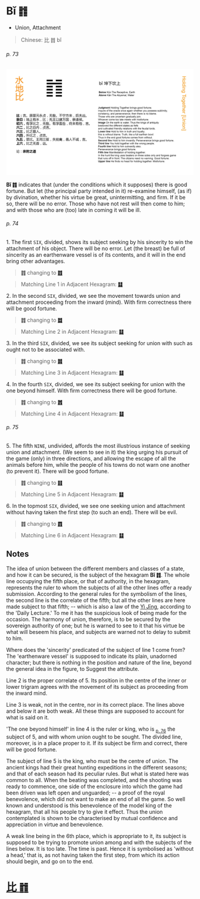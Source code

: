 # Bǐ ䷇

* Union, Attachment

> Chinese: 比 ䷇ bǐ

###### p. 73

![Bi](shapes/08.jpg)

**Bǐ ䷇** indicates that (under the conditions which it supposes) there is good fortune. But let (the principal party intended in it) re-examine himself, (as if) by divination, whether his virtue be great, unintermitting, and firm. If it be so, there will be no error. Those who have not rest will then come to him; and with those who are (too) late in coming it will be ill.

###### p. 74

1.<a name="8.1"></a> The first `SIX`, divided, shows its subject seeking by his sincerity to win the attachment of his object. There will be no error. Let (the breast) be full of sincerity as an earthenware vessel is of its contents, and it will in the end bring other advantages.

> **䷇** changing to [**䷂**](e5b1afzhun.md#3.1)

> Matching Line 1 in Adjacent Hexagram: [**䷆**](e5b888shi.md#7.1)

2.<a name="8.2"></a> In the second `SIX`, divided, we see the movement towards union and attachment proceeding from the inward (mind). With firm correctness there will be good fortune.

> **䷇** changing to [**䷜**](e59d8ekan.md#29.2)

> Matching Line 2 in Adjacent Hexagram: [**䷆**](e5b888shi.md#7.2)

3.<a name="8.3"></a> In the third `SIX`, divided, we see its subject seeking for union with such as ought not to be associated with.

> **䷇** changing to [**䷦**](e8b987jian.md#39.3)

> Matching Line 3 in Adjacent Hexagram: [**䷆**](e5b888shi.md#7.3)

4.<a name="8.4"></a> In the fourth `SIX`, divided, we see its subject seeking for union with the one beyond himself. With firm correctness there will be good fortune.

> **䷇** changing to [**䷬**](e89083cui.md#45.4)

> Matching Line 4 in Adjacent Hexagram: [**䷆**](e5b888shi.md#7.4)

###### p. 75

5.<a name="8.5"></a> The fifth `NINE`, undivided, affords the most illustrious instance of seeking union and attachment. (We seem to see in it) the king urging his pursuit of the game (only) in three directions, and allowing the escape of all the animals before him, while the people of his towns do not warn one another (to prevent it). There will be good fortune.

> **䷇** changing to [**䷁**](e59da4kun.md#2.5)

> Matching Line 5 in Adjacent Hexagram: [**䷆**](e5b888shi.md#7.5)

6.<a name="8.6"></a> In the topmost `SIX`, divided, we see one seeking union and attachment without having taken the first step (to such an end). There will be evil.

> **䷇** changing to [**䷓**](e8a782guan.md#20.6)

> Matching Line 6 in Adjacent Hexagram: [**䷆**](e5b888shi.md#7.6)

## Notes

The idea of union between the different members and classes of a state, and how it can be secured,
is the subject of the hexagram **Bǐ ䷇**. The whole line occupying the fifth place, or that of authority, in the hexagram,
represents the ruler to whom the subjects of all the other lines offer a ready submission. According to the general rules for the symbolism of the lines, the second line is the correlate of the fifth; but all the other lines are here made subject to that fifth; -- which is also a law of the [Yì Jīng](https://en.wikipedia.org/wiki/I_Ching), according to the 'Daily Lecture.' To me it has the suspicious look of being made for the occasion. The harmony of union, therefore, is to be secured by the sovereign authority of one; but he is warned to see to it that his virtue be what will beseem his place, and subjects are warned not to delay to submit to him.

Where does the 'sincerity' predicated of the subject of line 1 come from? The 'earthenware vessel' is supposed to indicate its plain, unadorned character; but there is nothing in the position and nature of the line, beyond the general idea in the figure, to Suggest the attribute.

Line 2 is the proper correlate of 5. Its position in the centre of the inner or lower trigram agrees with the movement of its subject as proceeding from the inward mind.

Line 3 is weak, not in the centre, nor in its correct place. The lines above and below it are both weak. All these things are supposed to account for what is said on it.

'The one beyond himself' in line 4 is the ruler or king, who is <sub>[p. 76](e5b08fe7959cxiaoxu.md#p-76)</sub> the subject of 5, and with whom union ought to be sought. The divided line, moreover, is in a place proper to it. If its subject be firm and correct, there will be good fortune.

The subject of line 5 is the king, who must be the centre of union. The ancient kings had their great hunting expeditions in the different seasons; and that of each season had its peculiar rules. But what is stated here was common to all. When the beating was completed, and the shooting was ready to commence, one side of the enclosure into which the game had been driven was left open and unguarded; -- a proof of the royal benevolence, which did not want to make an end of all the game. So well known and understood is this benevolence of the model king of the hexagram, that all his people try to give it effect. Thus the union contemplated is shown to be characterised by mutual confidence and appreciation in virtue and benevolence.

A weak line being in the 6th place, which is appropriate to it, its subject is supposed to be trying to promote union among and with the subjects of the lines below. It is too late. The time is past. Hence it is symbolised as 'without a head,' that is, as not having taken the first step, from which its action should begin, and go on to the end.

# [比 ䷇](e6af94bi_cn.md)
